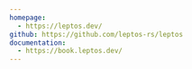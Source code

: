 ```yaml
---
homepage:
  - https://leptos.dev/
github: https://github.com/leptos-rs/leptos
documentation:
  - https://book.leptos.dev/
---
```

